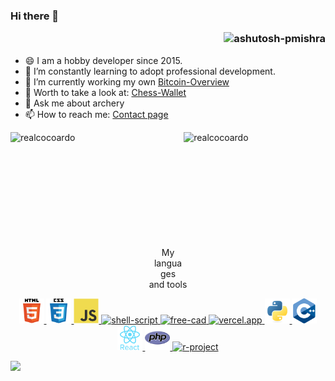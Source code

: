 ### Hi there 👋 <p align="right"> <img src="https://komarev.com/ghpvc/?username=realcocoardo&label=Profile%20views&color=0e75b6" alt="ashutosh-pmishra" /></p>
- 😄 I am a hobby developer since 2015.
- 🌱 I’m constantly learning to adopt professional development.
- 🔮 I’m currently working my own [Bitcoin-Overview](https://github.com/RealCocoArdo/BitcoinOverview)
- 🔭 Worth to take a look at: [Chess-Wallet](https://github.com/RealCocoArdo/Chess-Wallet)
- 💬 Ask me about archery
- 📫 How to reach me: [Contact page](https://cocoardo.vercel.app/pages/contact.html)
<div>
<img align="left" src="https://github-readme-stats.vercel.app/api?username=realcocoardo&show_icons=true&locale=en" alt="realcocoardo" width="45%" height="220" />
<img align="right" src="https://github-readme-streak-stats.herokuapp.com/?user=realcocoardo&" alt="realcocoardo" width="45%" height="220" />
</div>

<br><br><br><br><br><br><br><br><br><br>
<p align="center">My languages and tools</p>
<p align="center"> <a href="https://www.w3.org/html/" target="_blank" rel="noreferrer"> <img src="https://raw.githubusercontent.com/devicons/devicon/master/icons/html5/html5-original-wordmark.svg" alt="html5" width="40" height="40"/> </a> <a href="https://www.w3schools.com/css/" target="_blank" rel="noreferrer"> <img src="https://raw.githubusercontent.com/devicons/devicon/master/icons/css3/css3-original-wordmark.svg" alt="css3" width="40" height="40"/> </a> <a href="https://developer.mozilla.org/en-US/docs/Web/JavaScript" target="_blank" rel="noreferrer"> <img src="https://raw.githubusercontent.com/devicons/devicon/master/icons/javascript/javascript-original.svg" alt="javascript" width="40" height="40"/> </a> <a href="https://en.wikipedia.org/wiki/Shell_script" target="_blank" rel="noreferrer"> <img src="https://upload.wikimedia.org/wikipedia/commons/c/c3/Gnome-mime-text-x-sh.svg" alt="shell-script" width="40" height="40"/> </a> <a href="https://www.freecad.org/" target="_blank" rel="noreferrer"> <img src="https://www.freecadweb.org/svg/icon-freecad.svg" alt="free-cad" width="40" height="40"/> </a><a href="https://www.vercel.app" target="_blank" rel="noreferrer"> <img src="https://avatars.githubusercontent.com/u/14985020?s=200&v=4" alt="vercel.app" width="40" height="40"/> </a> <a href="https://www.python.org" target="_blank" rel="noreferrer"> <img src="https://raw.githubusercontent.com/devicons/devicon/master/icons/python/python-original.svg" alt="python" width="40" height="40"/> </a> <a href="https://www.w3schools.com/cpp/" target="_blank" rel="noreferrer"> <img src="https://raw.githubusercontent.com/devicons/devicon/master/icons/cplusplus/cplusplus-original.svg" alt="cplusplus" width="40" height="40"/> </a> <a href="https://reactjs.org/" target="_blank" rel="noreferrer"> <img src="https://raw.githubusercontent.com/devicons/devicon/master/icons/react/react-original-wordmark.svg" alt="react" width="40" height="40"/> </a> <a href="https://www.php.net" target="_blank" rel="noreferrer"> <img src="https://raw.githubusercontent.com/devicons/devicon/master/icons/php/php-original.svg" alt="php" width="40" height="40"/> </a> <a href="https://www.r-project.org" target="_blank" rel="noreferrer"> <img src="https://www.r-project.org/Rlogo.png" alt="r-project" width="40" height="40"/> </a></p>

<img  src="https://raw.githubusercontent.com/Trilokia/Trilokia/379277808c61ef204768a61bbc5d25bc7798ccf1/bottom_header.svg" />

<!--
Language Stats
<p><img align="left" src="https://github-readme-stats.vercel.app/api/top-langs?username=realcocoardo&show_icons=true&locale=en&layout=compact" alt="realcocoardo" /></p>
**RealCocoArdo/RealCocoArdo** is a ✨ _special_ ✨ repository because its `README.md` (this file) appears on your GitHub profile.
Here are some ideas to get you started:
- 🔭 I’m currently working on ...
- 🌱 I’m currently learning ...
- 👯 I’m looking to collaborate on ...
- 🤔 I’m looking for help with ...
- 💬 Ask me about ...
- 📫 How to reach me: ...
- 😄 Pronouns: ...
- ⚡ Fun fact: ...
-->
